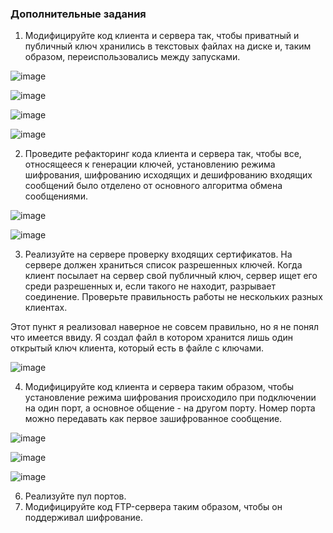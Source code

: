 
### Дополнительные задания



1. Модифицируйте код клиента и сервера так, чтобы приватный и публичный ключ хранились в текстовых файлах на диске и, таким образом, переиспользовались между запусками. 


![image](https://user-images.githubusercontent.com/90443315/143595274-ed4f4a3a-a047-4d13-91c4-b7fcb9d1d651.png)

![image](https://user-images.githubusercontent.com/90443315/143595314-b2bcf453-a696-4f37-bb3e-3e7fe37cb55a.png)

![image](https://user-images.githubusercontent.com/90443315/143595364-f4c32374-a022-46d5-8589-29d430ddafae.png)

![image](https://user-images.githubusercontent.com/90443315/143595388-5d54809b-e6b0-4c10-9441-90f2fd91a59c.png)


2. Проведите рефакторинг кода клиента и сервера так, чтобы все, относящееся к генерации ключей, установлению режима шифрования, шифрованию исходящих и дешифрованию входящих сообщений было отделено от основного алгоритма обмена сообщениями.


![image](https://user-images.githubusercontent.com/90443315/143595566-87422abd-d3c9-4919-8180-935d5c033049.png)

![image](https://user-images.githubusercontent.com/90443315/143595588-aff252de-9fff-4dd9-97c0-0a6deef9dbe6.png)



3. Реализуйте на сервере проверку входящих сертификатов. На сервере должен храниться список разрешенных ключей. Когда клиент посылает на сервер свой публичный ключ, сервер ищет его среди разрешенных и, если такого не находит, разрывает соединение. Проверьте правильность работы не нескольких разных клиентах.


Этот пункт я реализовал наверное не совсем правильно, но я не понял что имеется ввиду. Я создал файл в котором хранится лишь один открытый ключ клиента, который есть в файле с ключами.

![image](https://user-images.githubusercontent.com/90443315/143595636-47001f1f-99a1-4634-9570-ebb285a43a2a.png)



4. Модифицируйте код клиента и сервера таким образом, чтобы установление режима шифрования происходило при подключении на один порт, а основное общение - на другом порту. Номер порта можно передавать как первое зашифрованное сообщение. 


![image](https://user-images.githubusercontent.com/90443315/143596200-cc4f06ff-3886-4a8d-81f3-327bd6b0e289.png)

![image](https://user-images.githubusercontent.com/90443315/143596216-511f605c-9c73-42e5-852e-c75ddefe1ad6.png)

![image](https://user-images.githubusercontent.com/90443315/143596236-d695e4f2-34db-4829-bd7a-2b8ededfbd1a.png)



6. Реализуйте пул портов.
7. Модифицируйте код FTP-сервера таким образом, чтобы он поддерживал шифрование.






